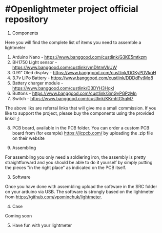 # #Openlightmeter project official repository

1. Components 

Here you will find the complete list of items you need to assemble a lightmeter

1. Arduino Nano - https://www.banggood.com/custlink/G3KE5mtkzm
2. BH1750 Light sensor - https://www.banggood.com/custlink/vmDhtmVkUW
3. 0.91" Oled display - https://www.banggood.com/custlink/DGKyPDVkqH
4. 3.7v LiPo Battery - https://www.banggood.com/custlink/DDDdFvtMq8
5. Battery charger module - https://www.banggood.com/custlink/D3DYH3Hqkl
6. Buttons - https://www.banggood.com/custlink/3mGyPGPzMn
7. Switch - https://www.banggood.com/custlink/KKmhtG5qM7

The above liks are referral links that will give me a small commission. If you like to support the project, please buy the components using the provided links! ;)

8. PCB board, available in the PCB folder. You can order a custom PCB board from (for example) https://jlcpcb.com/ by uploading the .zip file on their website

2. Assembling

For assembling you only need a soldiering iron, the assembly is pretty straightforward and you should be able to do it yourself by simply putting the pieces "in the right place" as indicated on the PCB itself.

3. Software

Once you have done with assembling upload the software in the SRC folder on your arduino via USB. The software is strongly based on the lightmeter from https://github.com/vpominchuk/lightmeter. 

4. Case

Coming soon

5. Have fun with your lightmeter
